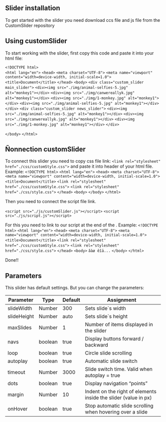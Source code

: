 ## Slider installation

To get started with the slider you need download ccs file and js file from the CustomSlider repository

## Using customSlider

To start working with the slider, first copy this code and paste it into your html file:

```<!DOCTYPE html>```</br>
```<html lang="en">```
```<head>```
    ```<meta charset="UTF-8">```
    ```<meta name="viewport" content="width=device-width, initial-scale=1.0">```
    ```<title>Document</title>```
```</head>```
```<body>```
        ```<div class="custom_slider main_slider">```
            ```<div><img src="./img/animal-selfies-5.jpg" alt="monkey1"></div>```
            ```<div><img src="./img/canwereallyk.jpg" alt="monkey1"></div>```
            ```<div><img src="./img/1-monkey.jpg" alt="monkey1"></div>```
            ```<div><img src="./img/animal-selfies-5.jpg" alt="monkey1"></div>```
        ```</div>```
        ```<div class="custom_slider news_slider">```
            ```<div><img src="./img/animal-selfies-5.jpg" alt="monkey1"></div>```
            ```<div><img src="./img/canwereallyk.jpg" alt="monkey1"></div>```
            ```<div><img src="./img/1-monkey.jpg" alt="monkey1"></div>```
        ```</div>```
    
```</body>```
```</html>```

## Ñonnection customSlider

To connect this slider you need to copy css file link:
```<link rel="stylesheet" href="./css/customStyle.css">```
and paste it into header of your html file.
Example:
```<!DOCTYPE html>```
```<html lang="en">```
```<head>```
    ```<meta charset="UTF-8">```
    ```<meta name="viewport" content="width=device-width, initial-scale=1.0">```
    ```<title>Document</title>```
    ```<link rel="stylesheet" href="./css/customStyle.css">```
    ```<link rel="stylesheet" href="./css/style.css">```
```</head>```
```<body>```
```</body>```
```</html>```


Then you need to connect the script file link.

```<script src="./js/customSlider.js"></script>```
```<script src="./js/script.js"></script>```

For this you need to link to our script at the end of the <body>.
Example:
```<!DOCTYPE html>```
```<html lang="en">```
```<head>```
    ```<meta charset="UTF-8">```
    ```<meta name="viewport" content="width=device-width, initial-scale=1.0">```
    ```<title>Document</title>```
    ```<link rel="stylesheet" href="./css/customStyle.css">```
    ```<link rel="stylesheet" href="./css/style.css">```
```</head>```
```<body>```
 ```âàø êîä...```
```</body>```
```</html>```

Done!!

## Parameters

This slider has default settings.
But you can change the parameters:

Parameter|Type|Default|Assignment
---------|-------|----|----------
slideWidth|Number|300|Sets slide`s width
slideHeight|Number|auto|Sets slide`s height
maxSlides|Number|1|Number of items displayed in the slider
navs|boolean|true|Display buttons forward / backward
loop|boolean|true|Circle slide scrolling
autoplay|boolean|true|Automatic slide switch
timeout|Number|3000|Slide switch time. Valid when autoplay = true
dots|boolean|true|Display navigation “points”
margin|Number|10|Indent on the right of elements inside the slider (value in px)
onHover|boolean|true|Stop automatic slide scrolling when hovering over a slide

